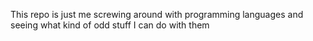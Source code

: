 This repo is just me screwing around with programming languages and seeing what kind of odd stuff I can do with them
